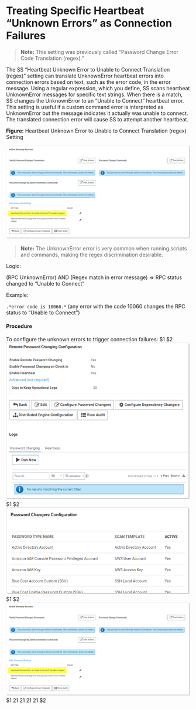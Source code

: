 [title]: # (Treating Specific Heartbeat “Unknown Errors” as Connection Failures)
[tags]: # (Unknown Errors)
[priority]: # (1000)

# Treating Specific Heartbeat “Unknown Errors” as Connection Failures

> **Note:** This setting was previously called “Password Change Error Code Translation (regex).”

The SS “Heartbeat Unknown Error to Unable to Connect Translation (regex)” setting can translate UnknownError heartbeat errors into connection errors based on text, such as the error code, in the error message. Using a regular expression, which you define, SS scans heartbeat UnknownError messages for specific text strings. When there is a match, SS changes the UnknownError to an “Unable to Connect” heartbeat error.  This setting is useful if a custom command error is interpreted as UnknownError but the message indicates it actually was unable to connect. The translated connection error will cause SS to attempt another heartbeat.

**Figure:** Heartbeat Unknown Error to Unable to Connect Translation (regex) Setting

![image-20191105131917774](images/image-20191105131917774.png)

> **Note:** The UnknownError error is very common when running scripts and commands, making the regex discrimination desirable.

Logic:

(RPC UnknownError) AND (Regex match in error message) \=\> RPC status changed to “Unable to Connect”

Example:

`.*error code is 10060.*`  (any error with the code 10060 changes the RPC status to “Unable to Connect”)

#### Procedure

To configure the unknown errors to trigger connection failures:
$1
$2
   ![image-20191203153013109](images/image-20191203153013109.png)
$1
$2
   ![image-20191105140347335](images/image-20191105140347335.png)
$1
$2
   ![image-20191105131917774](images/image-20191105131917774.png)
$1
$2$1
$2$1
$2$1
$2$1
$2